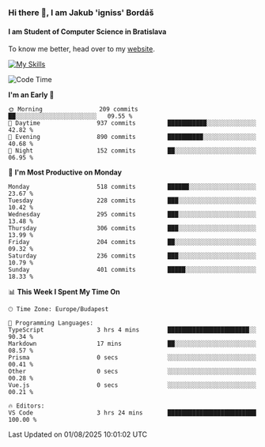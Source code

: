 ### Hi there 👋, I am Jakub 'igniss' Bordáš

#### I am Student of Computer Science in Bratislava
To know me better, head over to my [website](https://bordas.sk).

[![My Skills](https://skillicons.dev/icons?i=js,typescript,html,css,figma,svelte,vue,next,postgresql,nest,express,nodejs)](https://bordas.sk)


<!--START_SECTION:waka-->
![Code Time](http://img.shields.io/badge/Code%20Time-2%2C000%20hrs%2030%20mins-blue)

**I'm an Early 🐤** 

```text
🌞 Morning                209 commits         ██░░░░░░░░░░░░░░░░░░░░░░░   09.55 % 
🌆 Daytime                937 commits         ███████████░░░░░░░░░░░░░░   42.82 % 
🌃 Evening                890 commits         ██████████░░░░░░░░░░░░░░░   40.68 % 
🌙 Night                  152 commits         ██░░░░░░░░░░░░░░░░░░░░░░░   06.95 % 
```
📅 **I'm Most Productive on Monday** 

```text
Monday                   518 commits         ██████░░░░░░░░░░░░░░░░░░░   23.67 % 
Tuesday                  228 commits         ███░░░░░░░░░░░░░░░░░░░░░░   10.42 % 
Wednesday                295 commits         ███░░░░░░░░░░░░░░░░░░░░░░   13.48 % 
Thursday                 306 commits         ███░░░░░░░░░░░░░░░░░░░░░░   13.99 % 
Friday                   204 commits         ██░░░░░░░░░░░░░░░░░░░░░░░   09.32 % 
Saturday                 236 commits         ███░░░░░░░░░░░░░░░░░░░░░░   10.79 % 
Sunday                   401 commits         █████░░░░░░░░░░░░░░░░░░░░   18.33 % 
```


📊 **This Week I Spent My Time On** 

```text
🕑︎ Time Zone: Europe/Budapest

💬 Programming Languages: 
TypeScript               3 hrs 4 mins        ███████████████████████░░   90.34 % 
Markdown                 17 mins             ██░░░░░░░░░░░░░░░░░░░░░░░   08.57 % 
Prisma                   0 secs              ░░░░░░░░░░░░░░░░░░░░░░░░░   00.41 % 
Other                    0 secs              ░░░░░░░░░░░░░░░░░░░░░░░░░   00.28 % 
Vue.js                   0 secs              ░░░░░░░░░░░░░░░░░░░░░░░░░   00.21 % 

🔥 Editors: 
VS Code                  3 hrs 24 mins       █████████████████████████   100.00 % 
```


 Last Updated on 01/08/2025 10:01:02 UTC
<!--END_SECTION:waka-->
